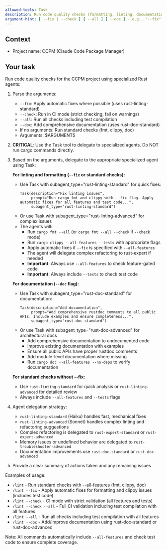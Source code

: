 ```yaml
---
allowed-tools: Task
description: Run code quality checks (formatting, linting, documentation)
argument-hint: [ --fix | --check ] [ --all ] [ --doc ] - e.g., "--fix" or "--check --all"
---
```


## Context

- Project name: CCPM (Claude Code Package Manager)

## Your task

Run code quality checks for the CCPM project using specialized Rust agents:

1. Parse the arguments:
   - `--fix`: Apply automatic fixes where possible (uses rust-linting-standard)
   - `--check`: Run in CI mode (strict checking, fail on warnings)
   - `--all`: Run all checks including test compilation
   - `--doc`: Add comprehensive documentation (uses rust-doc-standard)
   - If no arguments: Run standard checks (fmt, clippy, doc)
   - Arguments: $ARGUMENTS

2. **CRITICAL**: Use the Task tool to delegate to specialized agents. Do NOT run cargo commands directly.

3. Based on the arguments, delegate to the appropriate specialized agent using Task:

   **For linting and formatting (`--fix` or standard checks):**
   - Use Task with subagent_type="rust-linting-standard" for quick fixes:
     ```
     Task(description="Fix linting issues",
          prompt="Run cargo fmt and clippy with --fix flag. Apply automatic fixes for all features and test code...",
          subagent_type="rust-linting-standard")
     ```
   - Or use Task with subagent_type="rust-linting-advanced" for complex issues
   - The agents will:
     - Run `cargo fmt --all` (or `cargo fmt --all --check` if `--check` mode)
     - Run `cargo clippy --all-features --tests` with appropriate flags
     - Apply automatic fixes if `--fix` is specified with `--all-features`
     - The agent will delegate complex refactoring to rust-expert if needed
     - **Important**: Always use `--all-features` to check feature-gated code
     - **Important**: Always include `--tests` to check test code

   **For documentation (`--doc` flag):**
   - Use Task with subagent_type="rust-doc-standard" for documentation:
     ```
     Task(description="Add documentation",
          prompt="Add comprehensive rustdoc comments to all public APIs. Include examples and ensure completeness...",
          subagent_type="rust-doc-standard")
     ```
   - Or use Task with subagent_type="rust-doc-advanced" for architectural docs
     - Add comprehensive documentation to undocumented code
     - Improve existing documentation with examples
     - Ensure all public APIs have proper rustdoc comments
     - Add module-level documentation where missing
     - Run `cargo doc --all-features --no-deps` to verify documentation

   **For standard checks without --fix:**
   - Use `rust-linting-standard` for quick analysis or `rust-linting-advanced` for detailed review
   - Always include `--all-features` and `--tests` flags

4. Agent delegation strategy:
   - `rust-linting-standard` (Haiku) handles fast, mechanical fixes
   - `rust-linting-advanced` (Sonnet) handles complex linting and refactoring suggestions
   - Complex refactoring is delegated to `rust-expert-standard` or `rust-expert-advanced`
   - Memory issues or undefined behavior are delegated to `rust-troubleshooter-advanced`
   - Documentation improvements use `rust-doc-standard` or `rust-doc-advanced`

5. Provide a clear summary of actions taken and any remaining issues

Examples of usage:

- `/lint` - Run standard checks with --all-features (fmt, clippy, doc)
- `/lint --fix` - Apply automatic fixes for formatting and clippy issues (includes test code)
- `/lint --check` - CI mode with strict validation (all features and tests)
- `/lint --check --all` - Full CI validation including test compilation with all features
- `/lint --all` - Run all checks including test compilation with all features
- `/lint --doc` - Add/improve documentation using rust-doc-standard or rust-doc-advanced

Note: All commands automatically include `--all-features` and check test code to ensure complete coverage.
